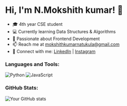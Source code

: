 # Hi, I'm N.Mokshith kumar! 👋

- 🎓 4th year CSE student
- 💻 Currently learning Data Structures & Algorithms
- 🌱 Passionate about Frontend Development
- 📫 Reach me at [mokshithkumarnatukula@gmail.com](mailto:mokshithkumarnatukula.@gmail.com)
- 🔗 Connect with me: [LinkedIn](https://linkedin.com/in/yourusername) | [Instagram](https://instagram.com/yourusername)

### Languages and Tools:
![Python](https://img.shields.io/badge/Python-3776AB?style=for-the-badge&logo=python&logoColor=white)
![JavaScript](https://img.shields.io/badge/JavaScript-F7DF1E?style=for-the-badge&logo=javascript&logoColor=black)

### GitHub Stats:
![Your GitHub stats](https://github-readme-stats.vercel.app/api?username=yourusername&show_icons=true)
